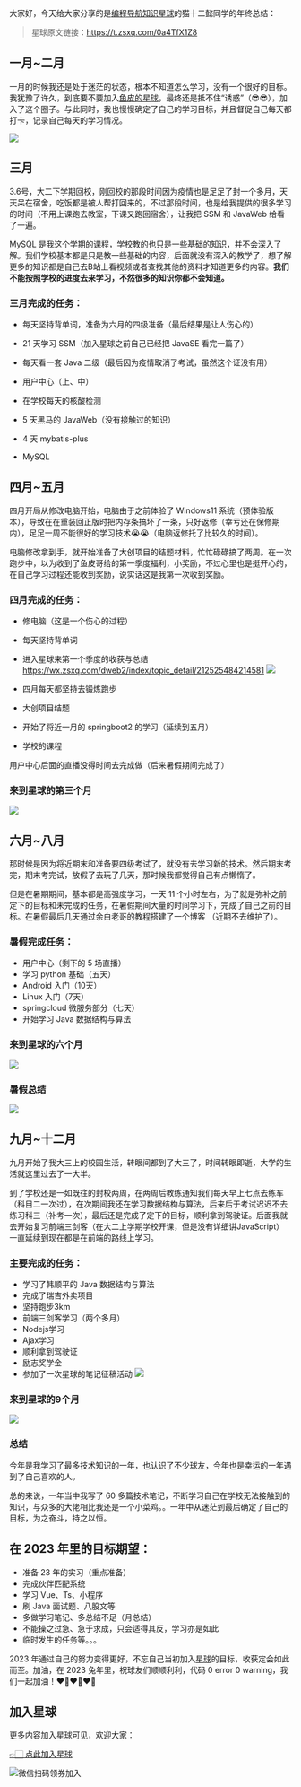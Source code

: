 大家好，今天给大家分享的是[编程导航知识星球](https://mp.weixin.qq.com/s?__biz=MzI1NDczNTAwMA==&mid=2247524980&idx=2&sn=9ddcdb6c52aa096ed4c5ad0ced946a7d&chksm=e9c28583deb50c95f3c2665713a8bbc372c68332b3bfb846cf4b23af3f1cc07164832a291335&token=689599617&lang=zh_CN&scene=21#wechat_redirect)的猫十二懿同学的年终总结：

> 星球原文链接：https://t.zsxq.com/0a4TfX1Z8

## 一月~二月


一月的时候我还是处于迷茫的状态，根本不知道怎么学习，没有一个很好的目标。我犹豫了许久，到底要不要加入[鱼皮的星球](https://mp.weixin.qq.com/s?__biz=MzI1NDczNTAwMA==&mid=2247524980&idx=2&sn=9ddcdb6c52aa096ed4c5ad0ced946a7d&chksm=e9c28583deb50c95f3c2665713a8bbc372c68332b3bfb846cf4b23af3f1cc07164832a291335&token=689599617&lang=zh_CN&scene=21#wechat_redirect)，最终还是抵不住“诱惑”（😎😎），加入了这个圈子。与此同时，我也慢慢确定了自己的学习目标，并且督促自己每天都打卡，记录自己每天的学习情况。

![](https://files.mdnice.com/user/31817/cd6d0f69-d906-45e6-b04f-5b8f8a02806f.png)


## 三月


3.6号，大二下学期回校，刚回校的那段时间因为疫情也是足足了封一个多月，天天呆在宿舍，吃饭都是被人帮打回来的，不过那段时间，也是给我提供的很多学习的时间（不用上课跑去教室，下课又跑回宿舍），让我把 SSM 和 JavaWeb 给看了一遍。

MySQL 是我这个学期的课程，学校教的也只是一些基础的知识，并不会深入了解。我们学校基本都是只是教一些基础的内容，后面就没有深入的教学了，想了解更多的知识都是自己去B站上看视频或者查找其他的资料才知道更多的内容。**我们不能按照学校的进度去来学习，不然很多的知识你都不会知道。**


### 三月完成的任务：

- 每天坚持背单词，准备为六月的四级准备（最后结果是让人伤心的）

- 21 天学习 SSM（加入星球之前自己已经把 JavaSE 看完一篇了）
- 每天看一套 Java 二级（最后因为疫情取消了考试，虽然这个证没有用）
- 用户中心（上、中）
- 在学校每天的核酸检测
- 5 天黑马的 JavaWeb（没有接触过的知识）
- 4 天 mybatis-plus
- MySQL




## 四月~五月


四月开局从修改电脑开始，电脑由于之前体验了 Windows11 系统（预体验版本），导致在在重装回正版时把内存条搞坏了一条，只好返修（幸亏还在保修期内），足足一周不能很好的学习技术😭😭（电脑返修托了比较久的时间）。

电脑修改拿到手，就开始准备了大创项目的结题材料，忙忙碌碌搞了两周。在一次跑步中，以为收到了鱼皮哥给的第一季度福利，小奖励，不过心里也是挺开心的，在自己学习过程还能收到奖励，说实话这是我第一次收到奖励。


### 四月完成的任务：

- 修电脑（这是一个伤心的过程）
- 每天坚持背单词
- 进入星球来第一个季度的收获与总结 https://wx.zsxq.com/dweb2/index/topic_detail/212525484214581
![](https://files.mdnice.com/user/31817/d67a5fbc-78c5-44cc-9457-28c2cea78ba9.png)

- 四月每天都坚持去锻炼跑步
- 大创项目结题
- 开始了将近一月的 springboot2 的学习（延续到五月）
- 学校的课程

用户中心后面的直播没得时间去完成做（后来暑假期间完成了）


### 来到星球的第三个月


![](https://files.mdnice.com/user/31817/664de0d1-7518-4b16-a5b2-5c0cfb16807b.png)




## 六月~八月


那时候是因为将近期末和准备要四级考试了，就没有去学习新的技术。然后期末考完，期末考完试，放假了去玩了几天，那时候我都觉得自己有点懒惰了。

但是在暑期期间，基本都是高强度学习，一天 11 个小时左右，为了就是弥补之前定下的目标和未完成的任务，在暑假期间大量的时间学习下，完成了自己之前的目标。在暑假最后几天通过余白老哥的教程搭建了一个博客 （近期不去维护了）。

### 暑假完成任务：

- 用户中心（剩下的 5 场直播）
- 学习 python 基础（五天）
- Android 入门（10天）
- Linux 入门（7天）
- springcloud 微服务部分（七天）
- 开始学习 Java 数据结构与算法


### 来到星球的六个月


![](https://files.mdnice.com/user/31817/ef4b69ba-cd76-4655-9e0d-599b9e0b60d0.png)




### 暑假总结


![](https://files.mdnice.com/user/31817/57fe7aec-b64a-49a0-ac03-d0455e3f3a11.png)






## 九月~十二月


九月开始了我大三上的校园生活，转眼间都到了大三了，时间转眼即逝，大学的生活就这里过去了一大半。

到了学校还是一如既往的封校两周，在两周后教练通知我们每天早上七点去练车（科目二一次过），在次期间我还在学习数据结构与算法，后来后于考试迟迟不去练习科三（补考一次），最后还是完成了定下的目标，顺利拿到驾驶证。后面我就去开始复习前端三剑客（在大二上学期学校开课，但是没有详细讲JavaScript）一直延续到现在都是在前端的路线上学习。


### 主要完成的任务：

- 学习了韩顺平的 Java 数据结构与算法
- 完成了瑞吉外卖项目
- 坚持跑步3km
- 前端三剑客学习（两个多月）
- Nodejs学习
- Ajax学习
- 顺利拿到驾驶证
- 励志奖学金
- 参加了一次星球的笔记征稿活动
![](https://files.mdnice.com/user/31817/a1146f82-e9cc-4f33-bf16-8e6a72197761.png)


### 来到星球的9个月



![](https://files.mdnice.com/user/31817/2d30faa6-3b00-4a68-bc69-7626b3d6f5e8.png)





### 总结


今年是我学习了最多技术知识的一年，也认识了不少球友，今年也是幸运的一年遇到了自己喜欢的人。

总的来说，一年当中我写了 60 多篇技术笔记，不断学习自己在学校无法接触到的知识，与众多的大佬相比我还是一个小菜鸡。。一年中从迷茫到最后确定了自己的目标，为之奋斗，持之以恒。

## 在 2023 年里的目标期望：

- 准备 23 年的实习（重点准备）
- 完成伙伴匹配系统
- 学习 Vue、Ts、小程序
- 刷 Java 面试题、八股文等
- 多做学习笔记、多总结不足（月总结）
- 不能操之过急、急于求成，只会适得其反，学习亦是如此
- 临时发生的任务等。。。


2023 年通过自己的努力变得更好，不忘自己当初加入[星球](https://mp.weixin.qq.com/s?__biz=MzI1NDczNTAwMA==&mid=2247524980&idx=2&sn=9ddcdb6c52aa096ed4c5ad0ced946a7d&chksm=e9c28583deb50c95f3c2665713a8bbc372c68332b3bfb846cf4b23af3f1cc07164832a291335&token=689599617&lang=zh_CN&scene=21#wechat_redirect)的目标，收获定会如此而至。加油，在 2023 兔年里，祝球友们顺顺利利，代码 0 error 0 warning，我们一起加油！❤️‍🔥❤️‍🔥❤️‍🔥


## 加入星球

更多内容加入星球可见，欢迎大家：

[👉🏻 点此加入星球](/加入星球.md)

![微信扫码领券加入](https://yupi.icu/img/%E7%9F%A5%E8%AF%86%E6%98%9F%E7%90%83%E6%89%AB%E7%A0%81.jpeg)
